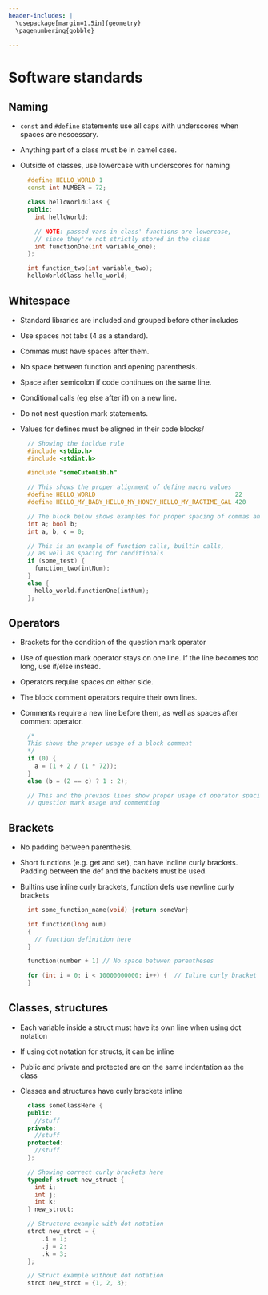```yaml
---
header-includes: |
  \usepackage[margin=1.5in]{geometry}
  \pagenumbering{gobble}

---
```



Software standards
==================

Naming
------
- `const` and `#define` statements use all caps with underscores when spaces are nescessary.
- Anything part of a class must be in camel case.
- Outside of classes, use lowercase with underscores for naming

  ~~~cpp
    #define HELLO_WORLD 1
    const int NUMBER = 72;

    class helloWorldClass {
    public:
      int helloWorld;

      // NOTE: passed vars in class' functions are lowercase,
      // since they're not strictly stored in the class
      int functionOne(int variable_one);
    };

    int function_two(int variable_two);
    helloWorldClass hello_world;
  ~~~

Whitespace
----------
- Standard libraries are included and grouped before other includes
- Use spaces not tabs (4 as a standard).
- Commas must have spaces after them.
- No space between function and opening parenthesis.
- Space after semicolon if code continues on the same line.
- Conditional calls (eg else after if) on a new line.
- Do not nest question mark statements.
- Values for defines must be aligned in their code blocks/

  ~~~cpp
    // Showing the incldue rule
    #include <stdio.h>
    #include <stdint.h>

    #include "someCutomLib.h"

    // This shows the proper alignment of define macro values
    #define HELLO_WORLD                                       22
    #define HELLO_MY_BABY_HELLO_MY_HONEY_HELLO_MY_RAGTIME_GAL 420

    // The block below shows examples for proper spacing of commas and semicolons
    int a; bool b;
    int a, b, c = 0;

    // This is an example of function calls, builtin calls,
    // as well as spacing for conditionals
    if (some_test) {
      function_two(intNum);
    }
    else {
      hello_world.functionOne(intNum);
    };
  ~~~


Operators
---------
- Brackets for the condition of the question mark operator
- Use of question mark operator stays on one line. If the line becomes too long, use if/else instead.
- Operators require spaces on either side.
- The block comment operators require their own lines.
- Comments require a new line before them, as well as spaces after comment operator.

  ~~~cpp
    /*
    This shows the proper usage of a block comment
    */
    if (0) {
      a = (1 + 2 / (1 * 72));
    }
    else (b = (2 == c) ? 1 : 2);

    // This and the previos lines show proper usage of operator spacing,
    // question mark usage and commenting
  ~~~


Brackets
--------
- No padding between parenthesis.
- Short functions (e.g. get and set), can have incline curly brackets. Padding between the def and the backets must be used.
- Builtins use inline curly brackets, function defs use newline curly brackets
  
  ~~~cpp
    int some_function_name(void) {return someVar}

    int function(long num)
    {
      // function definition here
    }

    function(number + 1) // No space betwwen parentheses

    for (int i = 0; i < 10000000000; i++) {  // Inline curly bracket
    }
  ~~~


Classes, structures
-------------------
- Each variable inside a struct must have its own line when using dot notation
- If using dot notation for structs, it can be inline
- Public and private and protected are on the same indentation as the class
- Classes and structures have curly brackets inline
  
  ~~~cpp
    class someClassHere {
    public:
      //stuff
    private:
      //stuff
    protected:
      //stuff
    };

    // Showing correct curly brackets here
    typedef struct new_struct {
      int i;
      int j;
      int k;
    } new_struct;

    // Structure example with dot notation
    strct new_strct = {
        .i = 1;
        .j = 2;
        .k = 3;
    };

    // Struct example without dot notation
    strct new_strct = {1, 2, 3};
    ~~~